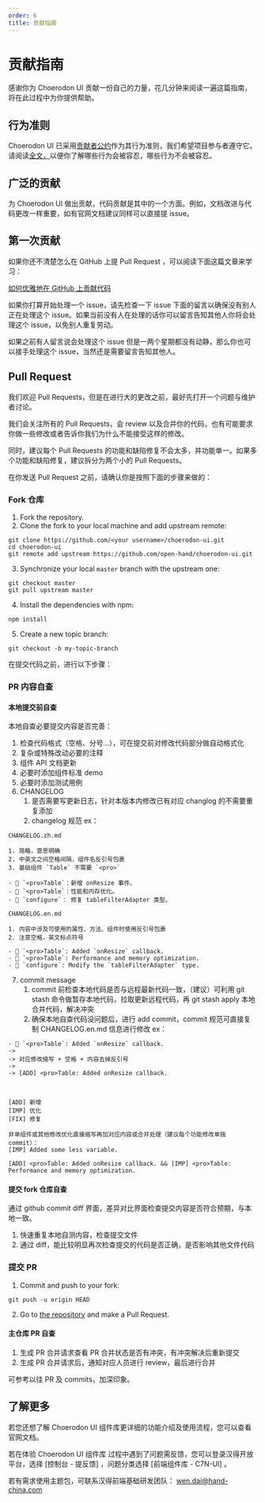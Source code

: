 ```yaml
---
order: 6
title: 贡献指南
---
```

# 贡献指南

感谢你为 Choerodon UI 贡献一份自己的力量，花几分钟来阅读一遍这篇指南，将在此过程中为你提供帮助。

## 行为准则

Choerodon UI 已采用[贡献者公约](https://www.contributor-covenant.org/)作为其行为准则，我们希望项目参与者遵守它。请阅读[全文](https://github.com/open-hand/choerodon-ui/blob/master/CODE_OF_CONDUCT.md)[，](https://github.com/open-hand/choerodon-ui/blob/master/CODE_OF_CONDUCT.md)以便你了解哪些行为会被容忍，哪些行为不会被容忍。

## 广泛的贡献

为 Choerodon UI 做出贡献，代码贡献是其中的一个方面。例如，文档改进与代码更改一样重要，如有官网文档建议同样可以直接提 issue。

## 第一次贡献

如果你还不清楚怎么在 GitHub 上提 Pull Request ，可以阅读下面这篇文章来学习：

[如何优雅地在 GitHub 上贡献代码](https://segmentfault.com/a/1190000000736629)

如果你打算开始处理一个 issue，请先检查一下 issue 下面的留言以确保没有别人正在处理这个 issue。如果当前没有人在处理的话你可以留言告知其他人你将会处理这个 issue，以免别人重复劳动。

如果之前有人留言说会处理这个 issue 但是一两个星期都没有动静，那么你也可以接手处理这个 issue，当然还是需要留言告知其他人。

## Pull Request

我们欢迎 Pull Requests，但是在进行大的更改之前，最好先打开一个问题与维护者讨论。

我们会关注所有的 Pull Requests，会 review 以及合并你的代码，也有可能要求你做一些修改或者告诉你我们为什么不能接受这样的修改。

同时，建议每个 Pull Requests 的功能和缺陷修复不会太多，并功能单一。如果多个功能和缺陷修复，建议拆分为两个小的 Pull Requests。

在你发送 Pull Request 之前，请确认你是按照下面的步骤来做的：

### Fork 仓库

1. Fork the repository.
2. Clone the fork to your local machine and add upstream remote:
```plain
git clone https://github.com/<your username>/choerodon-ui.git
cd choerodon-ui
git remote add upstream https://github.com/open-hand/choerodon-ui.git
```
3. Synchronize your local `master` branch with the upstream one:
```plain
git checkout master
git pull upstream master
```
4. Install the dependencies with npm:
```plain
npm install
```
5. Create a new topic branch:
```plain
git checkout -b my-topic-branch
```
 
在提交代码之前，进行以下步骤：

### PR 内容自查

#### 本地提交前自查

本地自查必要提交内容是否完善：

1. 检查代码格式（空格、分号...），可在提交前对修改代码部分做自动格式化
2. 复杂或特殊改动必要的注释
3. 组件 API 文档更新
4. 必要时添加组件标准 demo
5. 必要时添加测试用例
6. CHANGELOG
    1. 是否需要写更新日志，针对本版本内修改已有对应 changlog 的不需要重复添加
    2. changelog 规范 ex：
```plain
CHANGELOG.zh.md

1. 简略，意思明确
2. 中英文之间空格间隔，组件名反引号包裹
3. 基础组件 `Table` 不需要 `<pro>`

- 🌟 `<pro>Table`：新增 onResize 事件。
- 💄 `<pro>Table`：性能和内存优化。
- 🐞 `configure`： 修复 tableFilterAdapter 类型。

CHANGELOG.en.md

1. 内容中涉及可使用的属性、方法、组件时使用反引号包裹
2. 注意空格，英文标点符号

- 🌟 `<pro>Table`: Added `onResize` callback. 
- 💄 `<pro>Table`: Performance and memory optimization.
- 🐞 `configure`: Modify the `tableFilterAdapter` type.
```
7. commit message
    1. commit 前检查本地代码是否与远程最新代码一致，（建议）可利用 git stash 命令做暂存本地代码，拉取更新远程代码，再 git stash apply 本地合并代码，解决冲突
    2. 确保本地自查代码没问题后，进行 add  commit，commit 规范可直接复制 CHANGELOG.en.md 信息进行修改 ex：
```plain
- 🌟 `<pro>Table`: Added `onResize` callback. 
->
-> 对应修改缩写 + 空格 + 内容去掉反引号
->
-> [ADD] <pro>Table: Added onResize callback. 



[ADD] 新增
[IMP] 优化
[FIX] 修复

非单组件或其他修改优化直接缩写再加对应内容或合并处理（建议每个功能修改单独 commit）：
[IMP] Added some less variable.

[ADD] <pro>Table: Added onResize callback. && [IMP] <pro>Table: Performance and memory optimization.
```
#### 提交 fork 仓库自查

通过 github commit diff 界面，差异对比界面检查提交内容是否符合预期，与本地一致。

1. 快速重复本地自测内容，检查提交文件
2. 通过 diff，能比较明显再次检查提交的代码是否正确，是否影响其他文件代码

### 提交 PR

1. Commit and push to your fork:
```plain
git push -u origin HEAD
```
2. Go to [the repository](https://github.com/open-hand/choerodon-ui.git) and make a Pull Request.

#### 主仓库 PR 自查

1. 生成 PR 合并请求查看 PR 合并状态是否有冲突，有冲突解决后重新提交
2. 生成 PR 合并请求后，通知对应人员进行 review，最后进行合并

可参考以往 PR 及 commits，加深印象。

## 了解更多

若您还想了解 Choerodon UI 组件库更详细的功能介绍及使用流程，您可以查看官网文档。

若在体验 Choerodon UI 组件库 过程中遇到了问题需反馈，您可以登录汉得开放平台，选择 [控制台 - 提反馈] ，问题分类选择 [前端组件库 - C7N-UI] 。

若有需求使用主题包，可联系汉得前端基础研发团队： [wen.dai@hand-china.com](mailto:wen.dai@hand-china.com)

 

